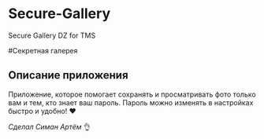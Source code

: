 # Secure-Gallery
Secure Gallery DZ for TMS

#Секретная галерея

## Описание приложения

Приложение, которое помогает сохранять и просматривать фото только вам и тем, кто знает ваш пароль. Пароль можно изменять в настройках быстро и удобно! :heart:


 *Сделал Симан Артём* :ok_hand:

